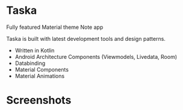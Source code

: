 # Taska

Fully featured Material theme Note app

Taska is built with latest development tools and design patterns.

- Written in Kotlin
- Android Architecture Components (Viewmodels, Livedata, Room)
- Databinding
- Material Components
- Material Animations

# Screenshots

